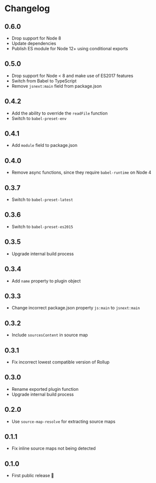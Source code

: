 # Changelog

## 0.6.0

- Drop support for Node 8
- Update dependencies
- Publish ES module for Node 12+ using conditional exports

## 0.5.0

- Drop support for Node < 8 and make use of ES2017 features
- Switch from Babel to TypeScript
- Remove `jsnext:main` field from package.json

## 0.4.2

- Add the ability to override the `readFile` function
- Switch to `babel-preset-env`

## 0.4.1

- Add `module` field to package.json

## 0.4.0

- Remove async functions, since they require `babel-runtime` on Node 4

## 0.3.7

- Switch to `babel-preset-latest`

## 0.3.6

- Switch to `babel-preset-es2015`

## 0.3.5

- Upgrade internal build process

## 0.3.4

- Add `name` property to plugin object

## 0.3.3

- Change incorrect package.json property `js:main` to `jsnext:main`

## 0.3.2

- Include `sourcesContent` in source map

## 0.3.1

- Fix incorrect lowest compatible version of Rollup

## 0.3.0

- Rename exported plugin function
- Upgrade internal build process

## 0.2.0

- Use `source-map-resolve` for extracting source maps

## 0.1.1

- Fix inline source maps not being detected

## 0.1.0

- First public release 🎉
